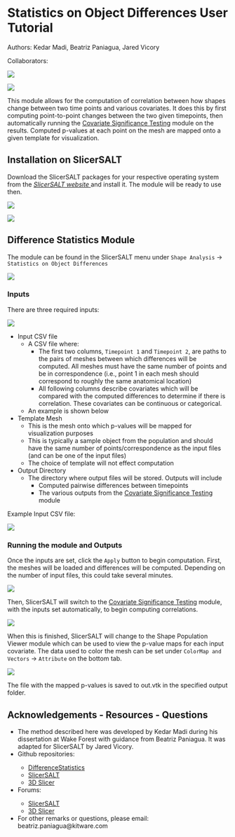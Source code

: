 # Statistics on Object Differences User Tutorial

Authors: Kedar Madi, Beatriz Paniagua, Jared Vicory

Collaborators:

![](img/SlicerSALT-DifferenceStatistics-Tutorial_0.jpg)

![](img/SlicerSALT-SPHARM-PDM-Tutorial_2.png)

This module allows for the computation of correlation between how shapes change between two time points and various covariates. It does this by first computing point-to-point changes between the two given timepoints, then automatically running the [Covariate Significance Testing](CovarianceTesting.md) module on the results. Computed p-values at each point on the mesh are mapped onto a given template for visualization.

## Installation on SlicerSALT

Download the SlicerSALT packages for your respective operating system from the   _[SlicerSALT website ](http://salt.slicer.org)_  and install it\.   The module   will be ready to use then\. 

![](img/SlicerSALT-DifferenceStatistics-Tutorial_2.png)

![](img/SlicerSALT-DifferenceStatistics-Tutorial_3.png)

## Difference Statistics Module

The module can be found in the SlicerSALT menu under `Shape Analysis` -> `Statistics on Object Differences`

![](img/SlicerSALT-DifferenceStatistics-Tutorial_4.png)

### Inputs

There are three required inputs:

![](img/SlicerSALT-DifferenceStatistics-Tutorial_5.png)


- Input CSV file
  - A CSV file where:
    - The first two columns, `Timepoint 1` and `Timepoint 2`, are paths to the pairs of meshes between which differences will be computed. All meshes must have the same number of points and be in correspondence (i.e., point 1 in each mesh should correspond to roughly the same anatomical location)
    - All following columns describe covariates which will be compared with the computed differences to determine if there is correlation. These covariates can be continuous or categorical.
  - An example is shown below
- Template Mesh
  - This is the mesh onto which p-values will be mapped for visualization purposes
  - This is typically a sample object from the population and should have the same number of points/correspondence as the input files (and can be one of the input files)
  - The choice of template will not effect computation
- Output Directory
  - The directory where output files will be stored. Outputs will include
    - Computed pairwise differences between timepoints
    - The various outputs from the [Covariate Significance Testing](CovarianceTesting.md) module

Example Input CSV file:

![](img/SlicerSALT-DifferenceStatistics-Tutorial_6.png)

### Running the module and Outputs

Once the inputs are set, click the `Apply` button to begin computation. First, the meshes will be loaded and differences will be computed. Depending on the number of input files, this could take several minutes.

![](img/SlicerSALT-DifferenceStatistics-Tutorial_7.png)

Then, SlicerSALT will switch to the [Covariate Significance Testing](CovarianceTesting.md) module, with the inputs set automatically, to begin computing correlations.

![](img/SlicerSALT-DifferenceStatistics-Tutorial_8.png)

When this is finished, SlicerSALT will change to the Shape Population Viewer module which can be used to view the p-value maps for each input covariate. The data used to color the mesh can be set under `ColorMap and Vectors` -> `Attribute` on the bottom tab.

![](img/SlicerSALT-DifferenceStatistics-Tutorial_9.png)

The file with the mapped p-values is saved to out.vtk in the specified output folder.

## Acknowledgements \- Resources \- Questions



<ul>
  <li>The method described here was developed by Kedar Madi during his dissertation at Wake Forest with guidance from Beatriz Paniagua. It was adapted for SlicerSALT by Jared Vicory.</li>
  <li>Github repositories:</li>
      <ul>
            <li><a href="https://github.com/slicersalt/DifferenceStatistics">DifferenceStatistics</a></li>
            <li><a href="https://salt.slicer.org">SlicerSALT</a></li>
            <li><a href="https://github.com/Slicer/Slicer">3D Slicer</a></li>
      </ul>
  <li>Forums:</li>
      <ul>
            <li><a href="https://discourse.slicer.org/t/about-the-slicersalt-category/47">SlicerSALT</a></li>
            <li><a href="https://discourse.slicer.org/">3D Slicer</a></li>
      </ul>
  <li>For other remarks or questions, please email: beatriz.paniagua@kitware.com</li>
</ul>


